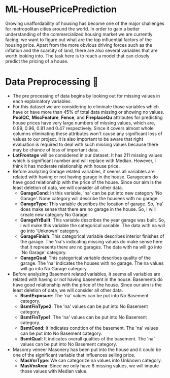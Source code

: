 # ML-HousePricePrediction
Growing unaffordability of housing has become one of the major challenges for metropolitan cities around the world. In order to gain a better understanding of the commercialized housing market we are currently facing; we want to figure out what are the top influential factors of the housing price. Apart from the more obvious driving forces such as the inflation and the scarcity of land, there are also several variables that are worth looking into. The task here is to reach a model that can closely predict the pricing of a house.

# Data Preprocessing 🥲

- The pre processing of data begins by looking out for missing values in each explainatory variables.
- For this dataset we are considering to eliminate those variables which have or have more than 45% of total data missing or showing no values. **PoolQC**, **MiscFeature**, **Fence**, and **FireplaceQu** attributes for predicting house prices have very large numbers of missing values, which are, 0.99, 0.96, 0.81 and 0.47 respectively. Since it covers almost whole columns eliminating these attributes won't cause any significant loss of values to our project. It is also important to be aware that right evaluation is required to deal with such missing values because there may be chance of loss of important data.
- **LotFrontage** will be considered in our dataset. It has 211 missing values which is significant number and will replace with Median. However, I think it has moderate relationship with house price.
- Before analyzing Garage related variables, it seems all variables are related with having or not having garage in the house. Garagecars do have good relationship with the price of the house. Since our aim is the least deletion of data, we will consider all other data.
  - **GarageCond**: In this variable, 'na' can be put into new category 'No Garage'. None category will describe the housees with no garage.
  - **GarageType**: This variable describes the location of garage. So, 'na' does make sense that there are no garage in the house. So, I will create new category No Garage.
  - **GarageYrBuilt**: This variable describes the year garage was built. So, I will make this variable the categorical variable. The data with na will go into 'Unknown' category.
  - **GarageFinish**: This categorical variable describes interior finishes of the garage. The 'na's indicating missing values do make sense here that it represents there are no garages. The data with na will go into 'No Garage' category.
  - **GarageQual**: This categorical variable describes quality of the garage. The 'na' indicates the houses with no garage. The na values will go into No Garage                         category.
- Before analyzing Basement related variables, it seems all variables are related with having or not having basement in the house. Basements do have good relationship with the price of the house. Since our aim is the least deletion of data, we will consider all other data.
  - **BsmtExposure**: The 'na' values can be put into No Basement category.
  - **BsmtFinType2**: The 'na' values can be put into No Basement category.
  - **BsmtFinType1**: The 'na' values can be put into No Basement category.
  - **BsmtCond**: It indicates condtion of the basement. The 'na' values can be put into No Basement category.
  - **BsmtQual**: It indicates overall qualties of the basement. The 'na' values can be put into No Basement category.
- Masonry veneer Masonery has been put into the house and it could be one of the significant variable that influences selling price.
  - **MasVnrType**: We can categorize na values into Unknown category.
  - **MasVnrArea**: Since we only have 6 missing values, we will impute those values with Median value.

